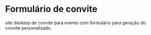 # Formulário de convite

site desktop de convite para evento com formulário para geração do convite personalizado.
